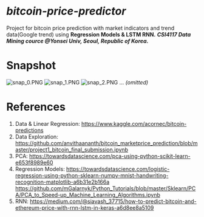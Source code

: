 # <i>bitcoin-price-predictor</i>
Project for bitcoin price prediction with market indicators and trend data(Google trend) using <b>Regression Models & LSTM RNN.</b> <b><i>CSI4117 Data Mining cource @Yonsei Univ, Seoul, Republic of Korea.</i></b>

# Snapshot
![snap_0.PNG](./readme_image/snap_0.PNG)
![snap_1.PNG](./readme_image/snap_1.PNG)
![snap_2.PNG](./readme_image/snap_2.PNG)
...
<i>(omitted)</i>
# References
1) Data & Linear Regression:
https://www.kaggle.com/acornec/bitcoin-predictions
2) Data Exploration:
https://github.com/anvithaananth/bitcoin_marketprice_prediction/blob/master/project1_bitcoin_final_submission.ipynb
3) PCA:
https://towardsdatascience.com/pca-using-python-scikit-learn-e653f8989e60
4) Regression Models:
https://towardsdatascience.com/logistic-regression-using-python-sklearn-numpy-mnist-handwriting-recognition-matplotlib-a6b31e2b166a
https://github.com/mGalarnyk/Python_Tutorials/blob/master/Sklearn/PCA/PCA_to_Speed-up_Machine_Learning_Algorithms.ipynb
5) RNN:
https://medium.com/@siavash_37715/how-to-predict-bitcoin-and-ethereum-price-with-rnn-lstm-in-keras-a6d8ee8a5109

